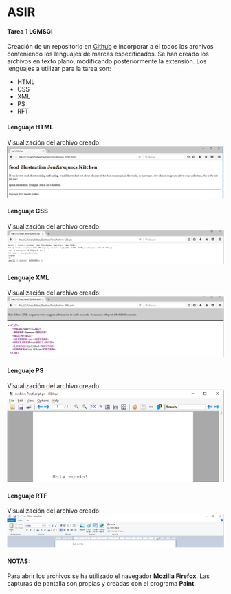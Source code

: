 # ASIR
#### Tarea 1 LGMSGI
Creación de un repositorio en [Github](www.github.com) e incorporar a él todos los archivos conteniendo los lenguajes de marcas especificados.
Se han creado los archivos en texto plano, modificando posteriormente la extensión.
Los lenguajes a utilizar para la tarea son:
* HTML
* CSS
* XML
* PS
* RFT

#### Lenguaje HTML
Visualización del archivo creado:
![HTML](html.png)

#### Lenguaje CSS
Visualización del archivo creado:
![HTML](css.png)

#### Lenguaje XML
Visualización del archivo creado:
![HTML](xml.png)

#### Lenguaje PS
Visualización del archivo creado:
![HTML](ps.png)

#### Lenguaje RTF
Visualización del archivo creado:
![HTML](rtf.png)

#### NOTAS:
Para abrir los archivos se ha utilizado el navegador **Mozilla Firefox**.
Las capturas de pantalla son propias y creadas con el programa **Paint**.
